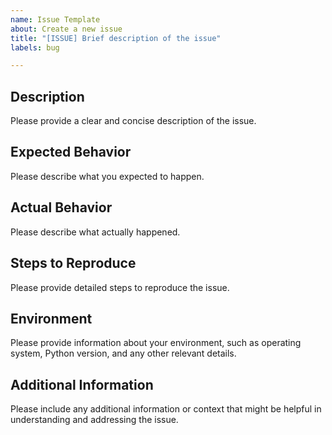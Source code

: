 ```yaml
---
name: Issue Template
about: Create a new issue
title: "[ISSUE] Brief description of the issue"
labels: bug

---
```


## Description

Please provide a clear and concise description of the issue.

## Expected Behavior

Please describe what you expected to happen.

## Actual Behavior

Please describe what actually happened.

## Steps to Reproduce

Please provide detailed steps to reproduce the issue.

## Environment

Please provide information about your environment, such as operating system, Python version, and any other relevant details.

## Additional Information

Please include any additional information or context that might be helpful in understanding and addressing the issue.
